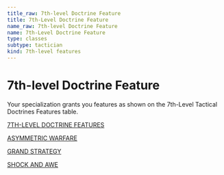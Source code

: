 ```yaml
---
title_raw: 7th-level Doctrine Feature
title: 7th-Level Doctrine Feature
name_raw: 7th-level Doctrine Feature
name: 7th-Level Doctrine Feature
type: classes
subtype: tactician
kind: 7th-level features
---
```


# 7th-level Doctrine Feature

Your specialization grants you features as shown on the 7th-Level Tactical Doctrines Features table.

[7TH-LEVEL DOCTRINE FEATURES](./7th-Level%20Doctrine%20Features.md)

[ASYMMETRIC WARFARE](./Asymmetric%20Warfare.md)

[GRAND STRATEGY](./Grand%20Strategy.md)

[SHOCK AND AWE](./Shock%20And%20Awe.md)
